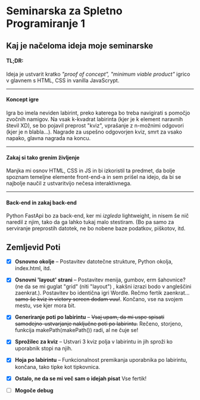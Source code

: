 # Seminarska za Spletno Programiranje 1

## Kaj je načeloma ideja moje seminarske

#### TL;DR:

Ideja je ustvarit kratko *"proof of concept", "minimum viable product"* igrico
v glavnem s HTML, CSS in vanilla JavaScrypt.
***

#### Koncept igre

Igra bo imela neviden labirint, preko katerega bo treba navigirati s pomočjo zvočnih namigov. Na vsak k-kvadrat
labirinta (kjer je k element naravnih števil XD), se bo pojavil preprost "kviz", vprašanje z n-možnimi odgovori (kjer je
n blabla...). Nagrade za uspešno odgovorjen kviz, smrt za vsako napako, glavna nagrada na koncu.
***

#### Zakaj si tako grenim življenje

Manjka mi osnov HTML, CSS in JS in bi izkoristil ta predmet, da bolje spoznam temeljne elemente front-end-a in sem
prišel na idejo, da bi se najbolje naučil z ustvaritvijo nečesa interaktivnega.

***

#### Back-end in zakaj back-end

Python FastApi bo za back-end, ker mi *izgleda* lightweight, in nisem še nič naredil z njim, tako da ga lahko tukaj malo
stestiram. (Bo pa samo za serviranje preprostih datotek, ne bo nobene baze podatkov, piškotov, itd.

## Zemljevid Poti

* [X] **Osnovno okolje** – Postavitev datotečne strukture, Python okolja, index.html, itd.
* [X] **Osnovni 'layout' strani** – Postavitev menija, gumbov, erm šahovnice? (ne da se mi guglat "grid" (niti "layout")
  , kakšni izrazi bodo v angleščini zaenkrat.). Postavitev bo identična igri Wordle. Rečmo fertik zaenkrat... <s>samo še
  kviz in victory screen dodam vuu!</s>. Končano, vse na svojem mestu, vse kjer mora bit.
* [X] **Generiranje poti po labirintu** – <s>Vsaj upam, da mi uspe spisati samodejno-ustvarjanje naključne poti po
  labirintu.</s> Rečeno, storjeno, funkcija makePath(makePath()) radi, al ne čuje se!
* [X] **Sprožilec za kviz** – Ustvari 3 kviz polja v labirintu in jih sproži ko uporabnik stopi na njih.
* [X] **Hoja po labirintu** – Funkcionalnost premikanja uporabnika po labirintu, končana, tako tipke kot tipkovnica.
* [X] **Ostalo, ne da se mi več sam o idejah pisat** Vse fertik!
* [ ] **Mogoče debug**

